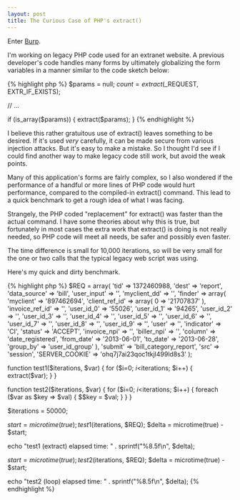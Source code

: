 ```yaml
---
layout: post
title: The Curious Case of PHP's extract()
---
```


  Enter [Burp](http://portswigger.net/burp/).

I'm working on legacy PHP code used for an extranet website.  A previous developer's code handles many forms by ultimately globalizing the form variables in a manner similar to the code sketch below:

{% highlight php %}
$params = null;
$count = extract($_REQUEST, EXTR_IF_EXISTS);

// ...

if (is_array($params)) {
    extract($params);
}
{% endhighlight %}

I believe this rather gratuitous use of extract() leaves something to be desired.  If it's used _very_ carefully, it can be made secure from various injection attacks.  But it's easy to make a mistake.  So I thought I'd see if I could find another way to make legacy code still work, but avoid the weak points.

Many of this application's forms are fairly complex, so I also wondered if the performance of a handful or more lines of PHP code would hurt performance, compared to the compiled-in extract() command.  This lead to a quick benchmark to get a rough idea of what I was facing.

Strangely, the PHP coded "replacement" for extract() was faster than the actual command.  I have some theories about why this is true, but fortunately in most cases the extra work that extract() is doing is not really needed, so PHP code will meet all needs, be safer and possibly even faster.

The time difference is small for 10,000 iterations, so will be very small for the one or two calls that the typical legacy web script was using.

Here's my quick and dirty benchmark.

{% highlight php %}
$REQ = array(
    'tid' => 1372460988,
    'dest' => 'report',
    'data_source' => 'bill',
    'user_input' => '',
    'myclient_dd' => '',
    'finder' => array(
                    'myclient' => '897462694',
                    'client_ref_id' => array(
                                        0 => '21707837'
                                    ),
                    'invoice_ref_id' => '',
                    'user_id_0' => '55026',
                    'user_id_1' => '94265',
                    'user_id_2' => '',
                    'user_id_3' => '',
                    'user_id_4' => '',
                    'user_id_5' => '',
                    'user_id_6' => '',
                    'user_id_7' => '',
                    'user_id_8' => '',
                    'user_id_9' => '',
                    'user' => '',
                    'indicator' => 'CI',
                    'status' => 'ACCEPT',
                    'invoice_npi' => '',
                    'biller_npi' => '',
                    'column' => 'date_registered',
                    'from_date' => '2013-06-01',
                    'to_date'   => '2013-06-28',
                    'group_by'  => 'user_id_group'
                ),
    'submit'    => 'bill_category_report',
    'src'       => 'session',
    'SERVER_COOKIE'  => 'ohq7j7ai23qoc1tkjl499ld8s3'
);

function test1($iterations, $var) {
    for ($i=0; $i<$iterations; $i++) {
        extract($var);
    }
}

function test2($iterations, $var) {
    for ($i=0; $i<$iterations; $i++) {
        foreach ($var as $key => $val) {
            $$key = $val;
        }
    }
}

$iterations = 50000;

$start = microtime(true);
test1($iterations, $REQ);
$delta = microtime(true) - $start;

echo "test1 (extract) elapsed time: " . sprintf("%8.5f\n", $delta);

$start = microtime(true);
test2($iterations, $REQ);
$delta = microtime(true) - $start;

echo "test2 (loop) elapsed time:    " . sprintf("%8.5f\n", $delta);
{% endhighlight %}
